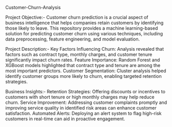 Customer-Churn-Analysis

Project Objective:-
Customer churn prediction is a crucial aspect of business intelligence that helps companies retain customers by identifying those likely to leave. 
This repository provides a machine learning-based solution for predicting customer churn using various techniques, including data preprocessing, 
feature engineering, and model evaluation.

Project Description:-
Key Factors Influencing Churn: Analysis revealed that factors such as contract type, monthly charges, and customer tenure significantly impact churn rates.
Feature Importance: Random Forest and XGBoost models highlighted that contract type and tenure are among the most important predictors.
Customer Segmentation: Cluster analysis helped identify customer groups more likely to churn, enabling targeted retention strategies.

Business Insights:-
Retention Strategies: Offering discounts or incentives to customers with short tenure or high monthly charges may help reduce churn.
Service Improvement: Addressing customer complaints promptly and improving service quality in identified risk areas can enhance customer satisfaction.
Automated Alerts: Deploying an alert system to flag high-risk customers in real-time can aid in proactive engagement.
